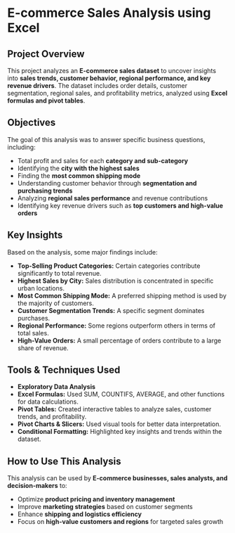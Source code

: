 # E-commerce Sales Analysis using Excel

##  Project Overview
This project analyzes an **E-commerce sales dataset** to uncover insights into **sales trends, customer behavior, regional performance, and key revenue drivers**. The dataset includes order details, customer segmentation, regional sales, and profitability metrics, analyzed using **Excel formulas and pivot tables**.

##  Objectives
The goal of this analysis was to answer specific business questions, including:
- Total profit and sales for each **category and sub-category**
- Identifying the **city with the highest sales**
- Finding the **most common shipping mode**
- Understanding customer behavior through **segmentation and purchasing trends**
- Analyzing **regional sales performance** and revenue contributions
- Identifying key revenue drivers such as **top customers and high-value orders**

##  Key Insights
Based on the analysis, some major findings include:
- **Top-Selling Product Categories:** Certain categories contribute significantly to total revenue.
- **Highest Sales by City:** Sales distribution is concentrated in specific urban locations.
- **Most Common Shipping Mode:** A preferred shipping method is used by the majority of customers.
- **Customer Segmentation Trends:** A specific segment dominates purchases.
- **Regional Performance:** Some regions outperform others in terms of total sales.
- **High-Value Orders:** A small percentage of orders contribute to a large share of revenue.

##  Tools & Techniques Used
- **Exploratory Data Analysis**
- **Excel Formulas:** Used SUM, COUNTIFS, AVERAGE, and other functions for data calculations.
- **Pivot Tables:** Created interactive tables to analyze sales, customer trends, and profitability.
- **Pivot Charts & Slicers:** Used visual tools for better data interpretation.
- **Conditional Formatting:** Highlighted key insights and trends within the dataset.

##  How to Use This Analysis
This analysis can be used by **E-commerce businesses, sales analysts, and decision-makers** to:
- Optimize **product pricing and inventory management**
- Improve **marketing strategies** based on customer segments
- Enhance **shipping and logistics efficiency**
- Focus on **high-value customers and regions** for targeted sales growth


